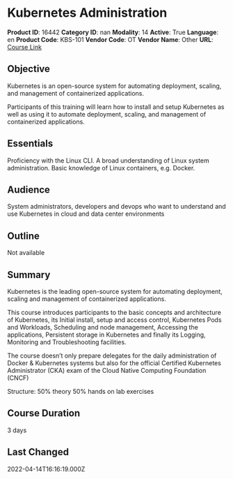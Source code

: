 # Kubernetes Administration

**Product ID**: 16442
**Category ID**: nan
**Modality**: 14
**Active**: True
**Language**: en
**Product Code**: KBS-101
**Vendor Code**: OT
**Vendor Name**: Other
**URL**: [Course Link](https://www.fastlaneus.com/course/ot-kbs-101)

## Objective
Kubernetes is an open-source system for automating deployment, scaling, and management of containerized applications.

Participants of this training will learn how to install and setup Kubernetes as well as using it to automate deployment, scaling, and management of containerized applications.

## Essentials
Proficiency with the Linux CLI. A broad understanding of Linux system administration. Basic knowledge of Linux containers, e.g. Docker.

## Audience
System administrators, developers and devops who want to understand and use Kubernetes in cloud and data center environments

## Outline
Not available

## Summary
Kubernetes is the leading open-source system for automating deployment, scaling and management of containerized applications.

This course introduces participants to the basic concepts and architecture of Kubernetes, its Initial install, setup and access control, Kubernetes Pods and Workloads, Scheduling and node management, Accessing the applications, Persistent storage in Kubernetes and finally its Logging, Monitoring and Troubleshooting facilities.

The course doesn’t only prepare delegates for the daily administration of Docker & Kubernetes systems but also for the official Certified Kubernetes Administrator (CKA) exam of the Cloud Native Computing Foundation (CNCF)

Structure: 50% theory 50% hands on lab exercises

## Course Duration
3 days

## Last Changed
2022-04-14T16:16:19.000Z
